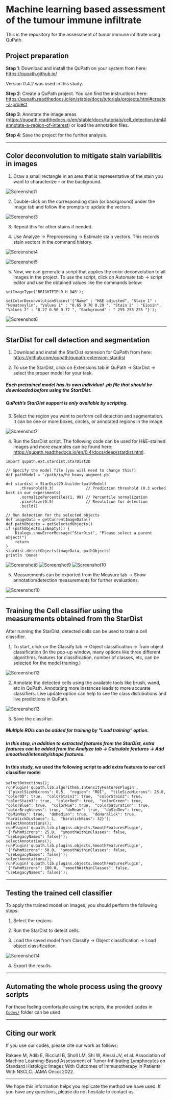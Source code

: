 # Machine learning based assessment of the tumour immune infiltrate

This is the repository for the assessment of tumor immune infiltrate using QuPath.

## **Project preparation**

**Step 1**: Download and install the QuPath on your system from here: https://qupath.github.io/

Version 0.4.2 was used in this study.

**Step 2**: Create a QuPath project. You can find the instructions here: https://qupath.readthedocs.io/en/stable/docs/tutorials/projects.html#create-a-project

**Step 3**: Annotate the image areas (https://qupath.readthedocs.io/en/stable/docs/tutorials/cell_detection.html#annotate-a-region-of-interest) or load the annotation files.

**Step 4**: Save the project for the further analysis.

-------------------------------------------------------------------------------------------------------------------

## **Color deconvolution** to mitigate stain variabilitis in images

1. Draw a small rectangle in an area that is representative of the stain you want to characterize – or the background.

![Screenshot1](Images/Liver2.png)

2. Double-click on the corresponding stain (or background) under the Image tab and follow the prompts to update the vectors.

![Screenshot3](Images/Liver3.png)

3. Repeat this for other stains if needed.

4. Use Analyze -> Preprocessing -> Estimate stain vectors. This records stain vectors in the command history.

![Screenshot4](Images/Liver4.png)

![Screenshot5](Images/Liver5.png)

5. Now, we can generate a script that applies the color deconvolution to all images in the project. To use the script, click on Automate tab -> script editor and use the obtained values like the commands below:

```setImageType('BRIGHTFIELD_H_DAB');```

```setColorDeconvolutionStains('{"Name" : "H&E adjusted", "Stain 1" : "Hematoxylin", "Values 1" : "0.65 0.70 0.29 ", "Stain 2" : "Eiosin", "Values 2" : "0.27 0.56 0.77 ", "Background" : " 255 255 255 "}');```

![Screenshot6](Images/Liver6.png)

-------------------------------------------------------------------------------------------------------------------

## **StarDist** for cell detection and segmentation

1. Download and install the StarDist extension for QuPath from here: https://github.com/qupath/qupath-extension-stardist

2. To use the StarDist, click on Extensions tab in QuPath -> StarDist -> select the proper model for your task.

##### **Each pretrained model has its own individual .pb file that should be downloaded before using the StartDist.**

##### **QuPath’s StarDist support is only available by scripting.**

3. Select the region you want to perform cell detection and segmentation. It can be one or more boxes, circles, or annotated regions in the image.

![Screenshot7](Images/Liver7.png)

4. Run the StarDist script. The following code can be used for H&E-stained images and more examples can be found here: https://qupath.readthedocs.io/en/0.4/docs/deep/stardist.html.

```
import qupath.ext.stardist.StarDist2D

// Specify the model file (you will need to change this!)
def pathModel = '/path/to/he_heavy_augment.pb'

def stardist = StarDist2D.builder(pathModel)
      .threshold(0.3)              // Prediction threshold (0.3 worked best in our experiments)
      .normalizePercentiles(1, 99) // Percentile normalization
      .pixelSize(0.5)              // Resolution for detection
      .build()

// Run detection for the selected objects
def imageData = getCurrentImageData()
def pathObjects = getSelectedObjects()
if (pathObjects.isEmpty()) {
    Dialogs.showErrorMessage("StarDist", "Please select a parent object!")
    return
}
stardist.detectObjects(imageData, pathObjects)
println 'Done!'
```

![Screenshot8](Images/Liver8.png) ![Screenshot9](Images/Liver9.png) ![Screenshot10](Images/Liver10.png)

5. Measurements can be exported from the Measure tab -> Show annotation/detection measurements for further evaluations.

![Screenshot10](Images/Liver11.png)

-------------------------------------------------------------------------------------------------------------------

## **Training the Cell classifier** using the measurements obtained from the StarDist

After running the StarDist, detected cells can be used to train a cell classifier.

1. To start, click on the Classify tab -> Object classification -> Train object classification
(In the pop-up window, many options like three different algorithms, features for classification, number of classes, etc, can be selected for the model training.)

![Screenshot12](Images/Liver12.png)

2. Annotate the detected cells using the available tools like brush, wand, etc in QuPath. Annotating more instances leads to more accurate classifiers. Live update option can help to see the class distributions and live predictions in QuPath.  

![Screenshot13](Images/Liver13.png)

3. Save the classifier.

##### **Multiple ROIs can be added for training by "Load training" option.**
##### **In this step, in addition to extracted features from the StarDist, extra features can be added from the Analyze tab -> Calculate features -> Add smoothed/intensity/shape features.**
#### **In this study, we used the following script to add extra features to our cell classifier model**

```
selectDetections();
runPlugin('qupath.lib.algorithms.IntensityFeaturesPlugin', '{"pixelSizeMicrons": 0.5,  "region": "ROI",  "tileSizeMicrons": 25.0,  "colorOD": true,  "colorStain1": true,  "colorStain2": true,  "colorStain3": true,  "colorRed": true,  "colorGreen": true,  "colorBlue": true,  "colorHue": true,  "colorSaturation": true,  "colorBrightness": true,  "doMean": true,  "doStdDev": true,  "doMinMax": true,  "doMedian": true,  "doHaralick": true,  "haralickDistance": 1,  "haralickBins": 32}');
selectAnnotations();
runPlugin('qupath.lib.plugins.objects.SmoothFeaturesPlugin', '{"fwhmMicrons": 25.0,  "smoothWithinClasses": false,  "useLegacyNames": false}');
selectAnnotations();
runPlugin('qupath.lib.plugins.objects.SmoothFeaturesPlugin', '{"fwhmMicrons": 50.0,  "smoothWithinClasses": false,  "useLegacyNames": false}');
selectAnnotations();
runPlugin('qupath.lib.plugins.objects.SmoothFeaturesPlugin', '{"fwhmMicrons": 100.0,  "smoothWithinClasses": false,  "useLegacyNames": false}');
```

-------------------------------------------------------------------------------------------------------------------

## **Testing the trained cell classifier**

To apply the trained model on images, you should perform the following steps:

1. Select the regions.

2. Run the StarDist to detect cells.

3.  Load the saved model from Classify -> Object classification -> Load object classification.

![Screenshot14](Images/Liver14.png)

4. Export the results. 

-------------------------------------------------------------------------------------------------------------------

## **Automating the whole process** using the groovy scripts

For those feeling comfortable using the scripts, the provided codes in [`Codes/`](Codes/) folder can be used.

-------------------------------------------------------------------------------------------------------------------

## **Citing our work**

If you use our codes, please cite our work as follows:

Rakaee M, Adib E, Ricciuti B, Sholl LM, Shi W, Alessi JV, et al. Association of Machine Learning-Based Assessment of Tumor-Infiltrating Lymphocytes on Standard Histologic Images With Outcomes of Immunotherapy in Patients With NSCLC. JAMA Oncol 2022.

-------------------------------------------------------------------------------------------------------------------

We hope this information helps you replicate the method we have used. If you have any questions, please do not hesitate to contact us.






